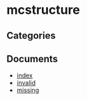 # mcstructure

## Categories


## Documents
- [index](index.md)
- [invalid](invalid.md)
- [missing](missing.md)